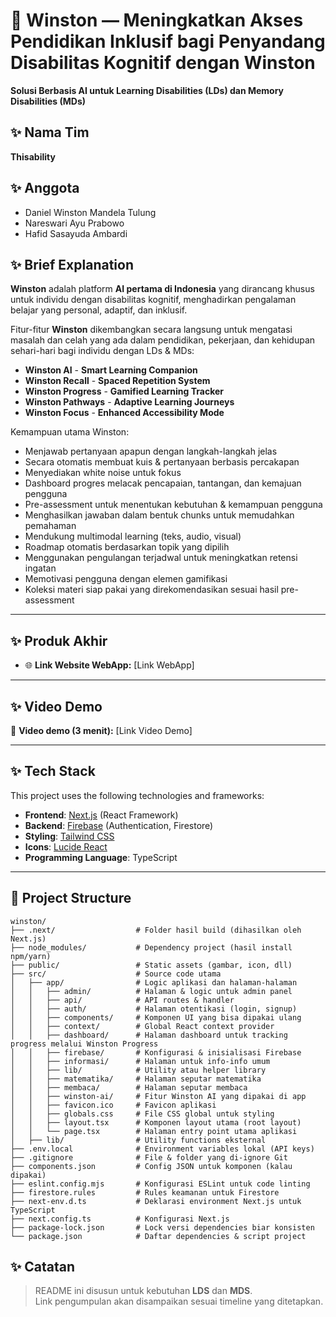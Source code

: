 # 📖 Winston — Meningkatkan Akses Pendidikan Inklusif bagi Penyandang Disabilitas Kognitif dengan Winston
**Solusi Berbasis AI untuk Learning Disabilities (LDs) dan Memory Disabilities (MDs)**


## ✨ Nama Tim  
**Thisability**

## ✨ Anggota  
- Daniel Winston Mandela Tulung  
- Nareswari Ayu Prabowo
- Hafid Sasayuda Ambardi

## ✨ Brief Explanation  
**Winston** adalah platform **AI pertama di Indonesia** yang dirancang khusus untuk individu dengan disabilitas kognitif, menghadirkan pengalaman belajar yang personal, adaptif, dan inklusif.

Fitur-fitur **Winston** dikembangkan secara langsung untuk mengatasi masalah dan celah yang ada dalam pendidikan, pekerjaan, dan kehidupan sehari-hari bagi individu dengan LDs & MDs:

- **Winston AI** - **Smart Learning Companion**
- **Winston Recall** - **Spaced Repetition System**  
- **Winston Progress** -  **Gamified Learning Tracker**
- **Winston Pathways** - **Adaptive Learning Journeys**  
- **Winston Focus** - **Enhanced Accessibility Mode**

Kemampuan utama Winston:  
- Menjawab pertanyaan apapun dengan langkah-langkah jelas  
- Secara otomatis membuat kuis & pertanyaan berbasis percakapan  
- Menyediakan white noise untuk fokus  
- Dashboard progres melacak pencapaian, tantangan, dan kemajuan pengguna  
- Pre-assessment untuk menentukan kebutuhan & kemampuan pengguna  
- Menghasilkan jawaban dalam bentuk chunks untuk memudahkan pemahaman  
- Mendukung multimodal learning (teks, audio, visual)  
- Roadmap otomatis berdasarkan topik yang dipilih  
- Menggunakan pengulangan terjadwal untuk meningkatkan retensi ingatan  
- Memotivasi pengguna dengan elemen gamifikasi  
- Koleksi materi siap pakai yang direkomendasikan sesuai hasil pre-assessment  

---

## ✨ Produk Akhir

- 🌐 **Link Website WebApp:** [Link WebApp]  

---

## ✨ Video Demo  
🎥 **Video demo (3 menit):** [Link Video Demo]

---

## ✨ Tech Stack
This project uses the following technologies and frameworks:
- **Frontend**: [Next.js](https://nextjs.org) (React Framework)
- **Backend**: [Firebase](https://firebase.google.com) (Authentication, Firestore)
- **Styling**: [Tailwind CSS](https://tailwindcss.com)
- **Icons**: [Lucide React](https://lucide.dev)
- **Programming Language**: TypeScript

---

## 📂 Project Structure

```
winston/
├── .next/                  # Folder hasil build (dihasilkan oleh Next.js)
├── node_modules/           # Dependency project (hasil install npm/yarn)
├── public/                 # Static assets (gambar, icon, dll)
├── src/                    # Source code utama
│   ├── app/                # Logic aplikasi dan halaman-halaman
│   │   ├── admin/          # Halaman & logic untuk admin panel
│   │   ├── api/            # API routes & handler
│   │   ├── auth/           # Halaman otentikasi (login, signup)
│   │   ├── components/     # Komponen UI yang bisa dipakai ulang
│   │   ├── context/        # Global React context provider
│   │   ├── dashboard/      # Halaman dashboard untuk tracking progress melalui Winston Progress
│   │   ├── firebase/       # Konfigurasi & inisialisasi Firebase
│   │   ├── informasi/      # Halaman untuk info-info umum
│   │   ├── lib/            # Utility atau helper library
│   │   ├── matematika/     # Halaman seputar matematika
│   │   ├── membaca/        # Halaman seputar membaca
│   │   ├── winston-ai/     # Fitur Winston AI yang dipakai di app
│   │   ├── favicon.ico     # Favicon aplikasi
│   │   ├── globals.css     # File CSS global untuk styling
│   │   ├── layout.tsx      # Komponen layout utama (root layout)
│   │   └── page.tsx        # Halaman entry point utama aplikasi
│   ├── lib/                # Utility functions eksternal
├── .env.local              # Environment variables lokal (API keys)
├── .gitignore              # File & folder yang di-ignore Git
├── components.json         # Config JSON untuk komponen (kalau dipakai)
├── eslint.config.mjs       # Konfigurasi ESLint untuk code linting
├── firestore.rules         # Rules keamanan untuk Firestore
├── next-env.d.ts           # Deklarasi environment Next.js untuk TypeScript
├── next.config.ts          # Konfigurasi Next.js
├── package-lock.json       # Lock versi dependencies biar konsisten
└── package.json            # Daftar dependencies & script project
```

## ✨ Catatan  
> README ini disusun untuk kebutuhan **LDS** dan **MDS**.  
> Link pengumpulan akan disampaikan sesuai timeline yang ditetapkan.
